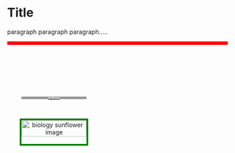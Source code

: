 <html>
     <head>
          <meta charset = "utf-8">
          <style>
               .courseLabel {
                    position: relative;
                    top: -100px;
                    font-size: 5;
                    background-color: rgba(128, 128, 128, 0.801);
                    color: white;
               }
               #scale {
                    border: 4px solid red;
                    position: relative;
                    text-align: center;
                    width: 100%;
               }
               .img_and_label {
                    border: 4px solid green;
                    position: absolute;
                    text-align: center;
                    width: 30%;
                    top: 40px;
                    padding: 0px;
                    margin: 0px 0px 0px 0px;
<!--                     position: absolute;
                    top: 175px;
                    left: 5%; -->
               }
               .coursePic {
                    position: relative;
                    width:100%;
                    margin: 0px 0px 0px 0px;
                    padding: 0px;
               }
          </style>
     </head>
     <body>
          <h1>Title</h1>
          <p>paragraph paragraph paragraph.....</p>
          <div id="scale">
               <div id="biology" class="img_and_label">
                    <a target="-blank" href="biology.html">
                         <img src="https://user-images.githubusercontent.com/63515930/79056396-2afb4a80-7c24-11ea-9b60-e09ca904730d.jpg" alt="biology sunflower image" id="bioPic" class="coursePic"/>
                         <h2 class="courseLabel">AP Biology</h2>
                    </a>
               </div>
          </div>
          <p><br><br><br><br><br><br><br><br><br><br><br><br><br><br><br><br><br><br><br><br><br><br><br><br><br><br><br><br></p>
     </body>
</html>

